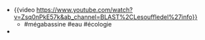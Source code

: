 - {{video https://www.youtube.com/watch?v=Zsq0nPkE57k&ab_channel=BLAST%2CLesouffledel%27info}}
	- #mégabassine #eau #écologie
-